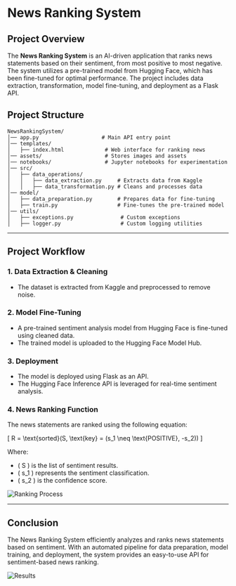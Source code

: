 # News Ranking System

## Project Overview
The **News Ranking System** is an AI-driven application that ranks news statements based on their sentiment, from most positive to most negative. The system utilizes a pre-trained model from Hugging Face, which has been fine-tuned for optimal performance. The project includes data extraction, transformation, model fine-tuning, and deployment as a Flask API.

## Project Structure
```
NewsRankingSystem/
│── app.py                    # Main API entry point
│── templates/
│   ├── index.html             # Web interface for ranking news
│── assets/                    # Stores images and assets
│── notebooks/                 # Jupyter notebooks for experimentation
│── src/
│   ├── data_operations/
│   │   ├── data_extraction.py     # Extracts data from Kaggle
│   │   ├── data_transformation.py # Cleans and processes data
│── model/
│   ├── data_preparation.py        # Prepares data for fine-tuning
│   ├── train.py                   # Fine-tunes the pre-trained model
│── utils/
│   ├── exceptions.py               # Custom exceptions
│   ├── logger.py                   # Custom logging utilities
```

---

## Project Workflow

### 1. Data Extraction & Cleaning
- The dataset is extracted from Kaggle and preprocessed to remove noise.

### 2. Model Fine-Tuning
- A pre-trained sentiment analysis model from Hugging Face is fine-tuned using cleaned data.
- The trained model is uploaded to the Hugging Face Model Hub.

### 3. Deployment
- The model is deployed using Flask as an API.
- The Hugging Face Inference API is leveraged for real-time sentiment analysis.

### 4. News Ranking Function
The news statements are ranked using the following equation:

\[
R = \text{sorted}(S, \text{key} = (s_1 \neq \text{POSITIVE}, -s_2))
\]

Where:
- \( S \) is the list of sentiment results.
- \( s_1 \) represents the sentiment classification.
- \( s_2 \) is the confidence score.

![Ranking Process](assets/ranking_process.png)

---

## Conclusion
The News Ranking System efficiently analyzes and ranks news statements based on sentiment. With an automated pipeline for data preparation, model training, and deployment, the system provides an easy-to-use API for sentiment-based news ranking.

![Results](assets/results.png)

